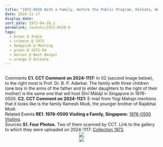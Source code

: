 ```yaml
---
title: "1972-0420 With a Family, before the Public Program, Kolkata, West Bengal, India (date to be confirmed)"
date: 2024-11-17
display_date: 
sort_date: 1972-04-20.2
permalink: /events/1972-0420-b
tags:
  - brown @ India
  - crimson @ 1972
  - deeppink @ Meeting
  - green @ 1972-04
  - maroon @ West Bengal
  - orange @ Kolkata
---
```


<br>

<wave-list>
  <list-title color="DarkSeaGreen" width="55">Comments</list-title>
  <list-item color="BlanchedAlmond" width="280"><b>C1. CCT Comment on 2024-1117:</b> In 02 (second image below), to the right most is Prof. Dr. B. P. Adarkar. The family with three children (one boy in the arms of the father and to elder daughters to the right of their mother) is the same one that will host Śhrī Mātājī in Singapore in 1976-0500.</list-item>
   <list-item color="Lavender" width="280"><b>C2. CCT Comment on 2024-1121:</b> E-mail from Yogi Mahajn mentions that it looks like is the family Ramesh Modi, the younger brother of Rajabhai Modi.</list-item>
</wave-list>

<br>

<wave-list>
  <list-title color="DarkSeaGreen" width="75"> Related Events</list-title>
  <list-item color="BlanchedAlmond"  width="280"><b>RE1. 1976-0500 Visiting a Family, Singapore:</b> <a href="https://seven-teams.github.io/events/1976-0501-0500">1976-0500 Visiting</a>.</list-item>  
</wave-list>

<br>

<wave-list>
  <list-title color="DarkSeaGreen" width="40">Sources</list-title>
  <list-item color="BlanchedAlmond"  width="280"><b>S1. Four Photos.</b> Two of them scanned by CCT. Link to the gallery to which they were uploaded on 2024-1117: <a href="https://eternalmoments.smugmug.com/Collections/Yogi-Mahajan-Collection/1972">Collection 1972</a>.</list-item>
</wave-list>

<div style="text-align: center"><img src="https://pub-bcc3cbe9b1e94ba1ac28915f7a3900fa.r2.dev/1972-0420_With_a_Family_before_the_Public_Program_Kolkata_West_Bengal_India_(date_to_be_confirmed)_01_(from_tif)_(Yogi_Mahajan_Collection).jpg" /></div>

<div style="text-align: center"><img src="https://pub-bcc3cbe9b1e94ba1ac28915f7a3900fa.r2.dev/1972-0420_With_a_Family_before_the_Public_Program_Kolkata_West_Bengal_India_(date_to_be_confirmed)_02_(from_tif)_(Yogi_Mahajan_Collection).jpg" /></div>